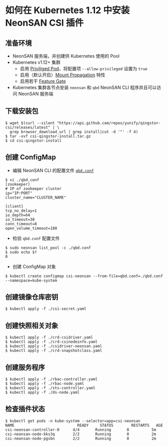 # 如何在 Kubernetes 1.12 中安装 NeonSAN CSI 插件

## 准备环境

- NeonSAN 服务端，并创建供 Kubernetes 使用的 Pool
- Kubernetes v1.12+ 集群
    - 启用 [Priviliged Pod](https://kubernetes-csi.github.io/docs/Setup.html#enable-privileged-pods)，将配置项 `--allow-privileged` 设置为 `true`
    - 启用（默认开启）[Mount Propagation](https://kubernetes.io/docs/concepts/storage/volumes/#mount-propagation) 特性
    - 启用若干 [Feature Gate](https://kubernetes-csi.github.io/docs/Setup.html#enabling-features)
- Kubernetes 集群各节点安装 `neonsan` 和 `qbd` NeonSAN CLI 程序并且可以访问 NeonSAN 服务端

## 下载安装包

```
$ wget $(curl --silent "https://api.github.com/repos/yunify/qingstor-csi/releases/latest" | \
  grep browser_download_url | grep install|cut -d '"' -f 4)
$ tar -xvf csi-qingstor-install.tar.gz
$ cd csi-qingstor-install
```

## 创建 ConfigMap

- 编辑 NeonSAN CLI 的配置文件 [`qbd.conf`](./deploy/neonsan/kubernetes/qbd.conf)
```
$ vi ./qbd.conf
[zookeeper]
# IP of zookeeper cluster
ip="IP:PORT"
cluster_name="CLUSTER_NAME"

[client]
tcp_no_delay=1
io_depth=64
io_timeout=30
conn_timeout=8
open_volume_timeout=180
```

- 检验 `qbd.conf` 配置文件

```
$ sudo neonsan list_pool -c ./qbd.conf
$ sudo echo $?
0
```

- 创建 ConfigMap 对象
```
$ kubectl create configmap csi-neonsan --from-file=qbd.conf=./qbd.conf --namespace=kube-system
```

## 创建镜像仓库密钥

```
$ kubectl apply -f ./csi-secret.yaml
```

## 创建快照相关对象

```
$ kubectl apply -f ./crd-csidriver.yaml
$ kubectl apply -f ./crd-csinodeinfo.yaml
$ kubectl apply -f ./csidriver-neonsan.yaml
$ kubectl apply -f ./crd-snapshotclass.yaml
```

## 创建服务程序

```
$ kubectl apply -f ./rbac-controller.yaml
$ kubectl apply -f ./rbac-node.yaml
$ kubectl apply -f ./sts-controller.yaml
$ kubectl apply -f ./ds-node.yaml
```

## 检查插件状态

```
$ kubectl get pods -n kube-system --selector=app=csi-neonsan
NAME                            READY     STATUS        RESTARTS   AGE
csi-neonsan-controller-0      4/4       Running       0          5m
csi-neonsan-node-kks3q        2/2       Running       0          2m
csi-neonsan-node-pgsbn        2/2       Running       0          2m
```

